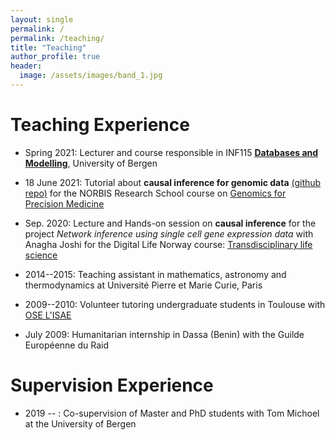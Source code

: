 ```yaml
---
layout: single
permalink: /
permalink: /teaching/
title: "Teaching"
author_profile: true
header:
  image: /assets/images/band_1.jpg
---
```


# Teaching Experience

- Spring 2021: Lecturer and course responsible in INF115 [**Databases and Modelling**](https://www.uib.no/en/course/INF115), University of Bergen

- 18 June 2021: Tutorial about **causal inference for genomic data** [(github repo)](https://github.com/adluinf/NORBIS_Causal_Inference_Tutorial) for the NORBIS Research School course on [Genomics for Precision Medicine](https://norbis.w.uib.no/genomics-for-precision-medicine/)

- Sep. 2020: Lecture and Hands-on session on **causal inference** for the project *Network inference using single cell gene expression data* with Anagha Joshi
    for the Digital Life Norway course: [Transdisciplinary life science](https://www.digitallifenorway.org/research-school/courses/transdisciplinary-biotechnology.html)

- 2014--2015: Teaching assistant in mathematics, astronomy and thermodynamics at Université Pierre et Marie Curie, Paris
- 2009--2010: Volunteer tutoring undergraduate students in Toulouse with [OSE L'ISAE](https://www.isae-supaero.fr/en/about-isae-supaero/the-ose-isae-supaero-diversity-program/actions/)
- July 2009: Humanitarian internship in Dassa (Benin) with the Guilde Européenne du Raid


# Supervision Experience

- 2019 -- : Co-supervision of Master and PhD students with Tom Michoel at the University of Bergen

